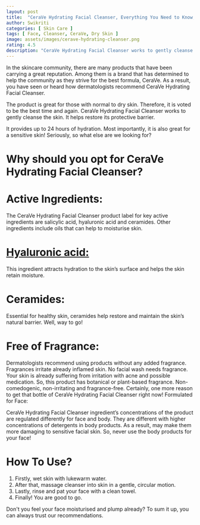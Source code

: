 ```yaml
---
layout: post
title:  "CeraVe Hydrating Facial Cleanser, Everything You Need to Know, Uses and Ingredients"
author: Swikriti
categories: [ Skin Care ]
tags: [ Face, Cleanser, CeraVe, Dry Skin ]
image: assets/images/cerave-hydrating-cleanser.png
rating: 4.5
description: "CeraVe Hydrating Facial Cleanser works to gently cleanse the skin. It helps restore its protective barrier. It provides up to 24 hours of hydration. Most importantly, it is a great cleanser for dry and sensitive skin! "
---
```



In the skincare community, there are many products that have been carrying a great reputation. Among them is a brand that has determined to help the community as they strive for the best formula, CeraVe. As a result, you have seen or heard how dermatologists recommend CeraVe Hydrating Facial Cleanser. 

The product is great for those with normal to dry skin. Therefore, it is voted to be the best time and again.
CeraVe Hydrating Facial Cleanser works to gently cleanse the skin. It helps restore its protective barrier. 

It provides up to 24 hours of hydration. Most importantly, it is also great for a sensitive skin!
Seriously, so what else are we looking for?

# Why should you opt for CeraVe Hydrating Facial Cleanser?

# Active Ingredients:
 The CeraVe Hydrating Facial Cleanser product label for key active ingredients are salicylic acid, hyaluronic acid and ceramides.
Other ingredients include oils that can help to moisturise skin.

# <a href="https://www.sheenycare.com/hyaluronic-acid-skin-benefits-uses/" target="_blank">Hyaluronic acid:</a>
This ingredient attracts hydration to the skin’s surface and helps the skin retain moisture.
# Ceramides: 
Essential for healthy skin, ceramides help restore and maintain the skin’s natural barrier. Well, way to go! 
# Free of Fragrance:
 Dermatologists recommend using products without any added fragrance. Fragrances irritate already inflamed skin.
No facial wash needs fragrance. Your skin is already suffering from irritation with acne and possible medication.
So, this product has botanical or plant-based fragrance. 
Non-comedogenic, non-irritating and fragrance-free. Certainly, one more reason to get that bottle of CeraVe Hydrating Facial Cleanser right now! 
Formulated for Face: 

CeraVe Hydrating Facial Cleanser ingredient’s concentrations of the product are regulated differently for face and body.
They are different with higher concentrations of detergents in body products. As a result, may make them more damaging to sensitive facial skin.
So, never use the body products for your face! 

# How To Use?
1. Firstly, wet skin with lukewarm water.
2. After that, massage cleanser into skin in a gentle, circular motion.
3. Lastly, rinse and pat your face with a clean towel.
4. Finally! You are good to go.

Don't you feel your face moisturised and plump already? To sum it up, you can always trust our recommendations. 
